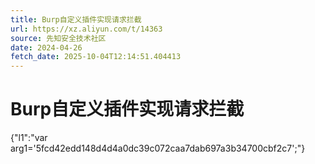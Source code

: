 ```yaml
---
title: Burp自定义插件实现请求拦截
url: https://xz.aliyun.com/t/14363
source: 先知安全技术社区
date: 2024-04-26
fetch_date: 2025-10-04T12:14:51.404413
---
```


# Burp自定义插件实现请求拦截

{"l1":"var arg1='5fcd42edd148d4d4a0dc39c072caa7dab697a3b34700cbf2c7';"}